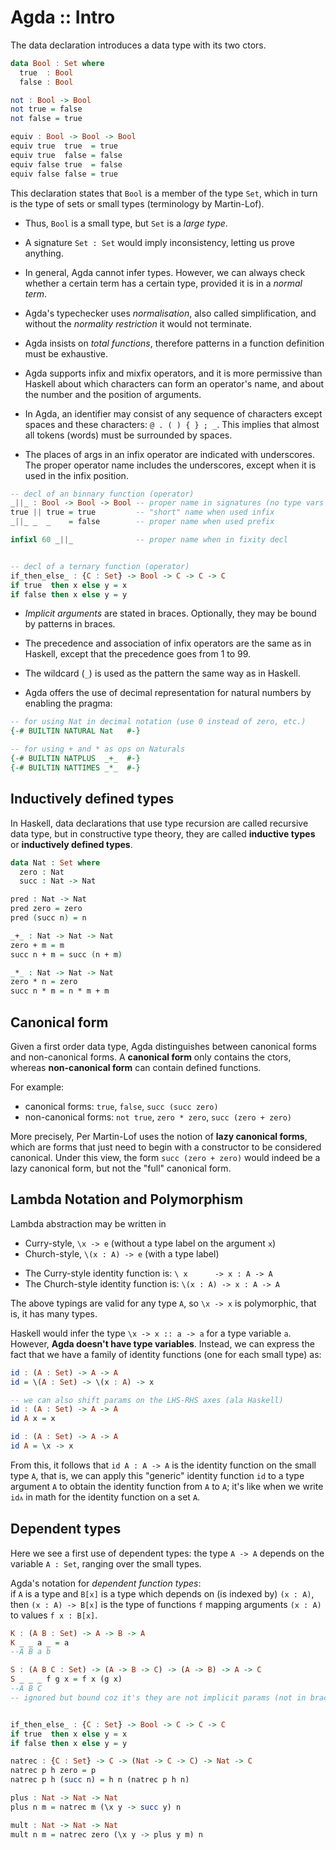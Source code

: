 # Agda :: Intro

The data declaration introduces a data type with its two ctors.

```hs agda
data Bool : Set where
  true  : Bool
  false : Bool

not : Bool -> Bool
not true = false
not false = true

equiv : Bool -> Bool -> Bool
equiv true  true  = true
equiv true  false = false
equiv false true  = false
equiv false false = true
```

This declaration states that `Bool` is a member of the type `Set`, which in turn is the type of sets or small types (terminology by Martin-Lof).

* Thus, `Bool` is a small type, but `Set` is a *large type*.
* A signature `Set : Set` would imply inconsistency, letting us prove anything.

* In general, Agda cannot infer types. However, we can always check whether a certain term has a certain type, provided it is in a *normal term*.
* Agda's typechecker uses *normalisation*, also called simplification, and without the *normality restriction* it would not terminate.
* Agda insists on *total functions*, therefore patterns in a function definition must be exhaustive.

* Agda supports infix and mixfix operators, and it is more permissive than Haskell about which characters can form an operator's name, and about the number and the position of arguments.

* In Agda, an identifier may consist of any sequence of characters except spaces and these characters: `@ . ( ) { } ; _`. This implies that almost all tokens (words) must be surrounded by spaces.

* The places of args in an infix operator are indicated with underscores. The proper operator name includes the underscores, except when it is used in the infix position.

```hs agda
-- decl of an binnary function (operator)
_||_ : Bool -> Bool -> Bool -- proper name in signatures (no type vars anyway)
true || true = true         -- "short" name when used infix
_||_ _  _    = false        -- proper name when used prefix

infixl 60 _||_              -- proper name when in fixity decl


-- decl of a ternary function (operator)
if_then_else_ : {C : Set} -> Bool -> C -> C -> C
if true  then x else y = x
if false then x else y = y
```

* *Implicit arguments* are stated in braces. Optionally, they may be bound by patterns in braces.

* The precedence and association of infix operators are the same as in Haskell, except that the precedence goes from 1 to 99.

* The wildcard (`_`) is used as the pattern the same way as in Haskell.

* Agda offers the use of decimal representation for natural numbers by enabling the pragma:

```hs agda
-- for using Nat in decimal notation (use 0 instead of zero, etc.)
{-# BUILTIN NATURAL Nat   #-}

-- for using + and * as ops on Naturals
{-# BUILTIN NATPLUS  _+_  #-}
{-# BUILTIN NATTIMES _*_  #-}
```


## Inductively defined types

In Haskell, data declarations that use type recursion are called recursive data type, but in constructive type theory, they are called **inductive types** or **inductively defined types**.

```agda
data Nat : Set where
  zero : Nat
  succ : Nat -> Nat

pred : Nat -> Nat
pred zero = zero
pred (succ n) = n

_+_ : Nat -> Nat -> Nat
zero + m = m
succ n + m = succ (n + m)

_*_ : Nat -> Nat -> Nat
zero * n = zero
succ n * m = n * m + m
```

## Canonical form

Given a first order data type, Agda distinguishes between canonical forms and non-canonical forms. A **canonical form** only contains the ctors, whereas **non-canonical form** can contain defined functions.

For example:
- canonical forms: `true`, `false`, `succ (succ zero)`
- non-canonical forms: `not true`, `zero * zero`, `succ (zero + zero)`

More precisely, Per Martin-Lof uses the notion of **lazy canonical forms**, which are forms that just need to begin with a constructor to be considered canonical. Under this view, the form `succ (zero + zero)` would indeed be a lazy canonical form, but not the "full" canonical form.

## Lambda Notation and Polymorphism

Lambda abstraction may be written in
- Curry-style, `\x -> e` (without a type label on the argument `x`)
- Church-style, `\(x : A) -> e` (with a type label)

* The Curry-style  identity function is: `\ x      -> x : A -> A`
* The Church-style identity function is: `\(x : A) -> x : A -> A`

The above typings are valid for any type `A`, so `\x -> x` is polymorphic, that
is, it has many types.


Haskell would infer the type `\x -> x :: a -> a` for a type variable `a`. However, **Agda doesn't have type variables**. Instead, we can express the fact that we have a family of identity functions (one for each small type) as:

```hs agda
id : (A : Set) -> A -> A
id = \(A : Set) -> \(x : A) -> x

-- we can also shift params on the LHS-RHS axes (ala Haskell)
id : (A : Set) -> A -> A
id A x = x

id : (A : Set) -> A -> A
id A = \x -> x
```

From this, it follows that `id A : A -> A` is the identity function on the small type `A`, that is, we can apply this "generic" identity function `id` to a type argument `A` to obtain the identity function from `A` to `A`; it's like when we write `idᴀ` in math for the identity function on a set `A`.

## Dependent types

Here we see a first use of dependent types: the type `A -> A` depends on the variable `A : Set`, ranging over the small types.

Agda's notation for *dependent function types*:   
if `A` is a type 
and `B[x]` is a type 
which depends on (is indexed by) `(x : A)`, 
then `(x : A) -> B[x]` 
is the type of functions `f` 
mapping arguments `(x : A)` 
to values `f x : B[x]`.


```hs agda
K : (A B : Set) -> A -> B -> A
K _ _ a _ = a
--A B a b

S : (A B C : Set) -> (A -> B -> C) -> (A -> B) -> A -> C
S _ _ _ f g x = f x (g x)
--A B C
-- ignored but bound coz it's they are not implicit params (not in braces)


if_then_else_ : {C : Set} -> Bool -> C -> C -> C
if true  then x else y = x
if false then x else y = y

natrec : {C : Set} -> C -> (Nat -> C -> C) -> Nat -> C
natrec p h zero = p
natrec p h (succ n) = h n (natrec p h n)

plus : Nat -> Nat -> Nat
plus n m = natrec m (\x y -> succ y) n

mult : Nat -> Nat -> Nat
mult n m = natrec zero (\x y -> plus y m) n
```
